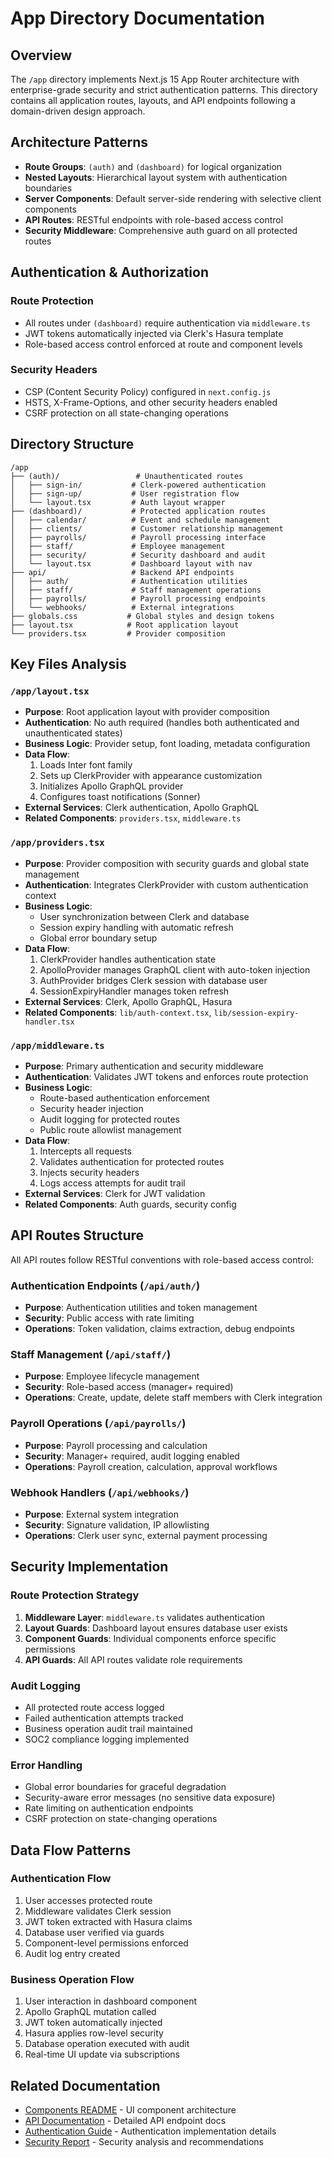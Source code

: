 # App Directory Documentation

## Overview

The `/app` directory implements Next.js 15 App Router architecture with enterprise-grade security and strict authentication patterns. This directory contains all application routes, layouts, and API endpoints following a domain-driven design approach.

## Architecture Patterns

- **Route Groups**: `(auth)` and `(dashboard)` for logical organization
- **Nested Layouts**: Hierarchical layout system with authentication boundaries
- **Server Components**: Default server-side rendering with selective client components
- **API Routes**: RESTful endpoints with role-based access control
- **Security Middleware**: Comprehensive auth guard on all protected routes

## Authentication & Authorization

### Route Protection

- All routes under `(dashboard)` require authentication via `middleware.ts`
- JWT tokens automatically injected via Clerk's Hasura template
- Role-based access control enforced at route and component levels

### Security Headers

- CSP (Content Security Policy) configured in `next.config.js`
- HSTS, X-Frame-Options, and other security headers enabled
- CSRF protection on all state-changing operations

## Directory Structure

```
/app
├── (auth)/                 # Unauthenticated routes
│   ├── sign-in/           # Clerk-powered authentication
│   ├── sign-up/           # User registration flow
│   └── layout.tsx         # Auth layout wrapper
├── (dashboard)/           # Protected application routes
│   ├── calendar/          # Event and schedule management
│   ├── clients/           # Customer relationship management
│   ├── payrolls/          # Payroll processing interface
│   ├── staff/             # Employee management
│   ├── security/          # Security dashboard and audit
│   └── layout.tsx         # Dashboard layout with nav
├── api/                   # Backend API endpoints
│   ├── auth/              # Authentication utilities
│   ├── staff/             # Staff management operations
│   ├── payrolls/          # Payroll processing endpoints
│   └── webhooks/          # External integrations
├── globals.css           # Global styles and design tokens
├── layout.tsx            # Root application layout
└── providers.tsx         # Provider composition
```

## Key Files Analysis

### `/app/layout.tsx`

- **Purpose**: Root application layout with provider composition
- **Authentication**: No auth required (handles both authenticated and unauthenticated states)
- **Business Logic**: Provider setup, font loading, metadata configuration
- **Data Flow**:
  1. Loads Inter font family
  2. Sets up ClerkProvider with appearance customization
  3. Initializes Apollo GraphQL provider
  4. Configures toast notifications (Sonner)
- **External Services**: Clerk authentication, Apollo GraphQL
- **Related Components**: `providers.tsx`, `middleware.ts`

### `/app/providers.tsx`

- **Purpose**: Provider composition with security guards and global state management
- **Authentication**: Integrates ClerkProvider with custom authentication context
- **Business Logic**:
  - User synchronization between Clerk and database
  - Session expiry handling with automatic refresh
  - Global error boundary setup
- **Data Flow**:
  1. ClerkProvider handles authentication state
  2. ApolloProvider manages GraphQL client with auto-token injection
  3. AuthProvider bridges Clerk session with database user
  4. SessionExpiryHandler manages token refresh
- **External Services**: Clerk, Apollo GraphQL, Hasura
- **Related Components**: `lib/auth-context.tsx`, `lib/session-expiry-handler.tsx`

### `/app/middleware.ts`

- **Purpose**: Primary authentication and security middleware
- **Authentication**: Validates JWT tokens and enforces route protection
- **Business Logic**:
  - Route-based authentication enforcement
  - Security header injection
  - Audit logging for protected routes
  - Public route allowlist management
- **Data Flow**:
  1. Intercepts all requests
  2. Validates authentication for protected routes
  3. Injects security headers
  4. Logs access attempts for audit trail
- **External Services**: Clerk for JWT validation
- **Related Components**: Auth guards, security config

## API Routes Structure

All API routes follow RESTful conventions with role-based access control:

### Authentication Endpoints (`/api/auth/`)

- **Purpose**: Authentication utilities and token management
- **Security**: Public access with rate limiting
- **Operations**: Token validation, claims extraction, debug endpoints

### Staff Management (`/api/staff/`)

- **Purpose**: Employee lifecycle management
- **Security**: Role-based access (manager+ required)
- **Operations**: Create, update, delete staff members with Clerk integration

### Payroll Operations (`/api/payrolls/`)

- **Purpose**: Payroll processing and calculation
- **Security**: Manager+ required, audit logging enabled
- **Operations**: Payroll creation, calculation, approval workflows

### Webhook Handlers (`/api/webhooks/`)

- **Purpose**: External system integration
- **Security**: Signature validation, IP allowlisting
- **Operations**: Clerk user sync, external payment processing

## Security Implementation

### Route Protection Strategy

1. **Middleware Layer**: `middleware.ts` validates authentication
2. **Layout Guards**: Dashboard layout ensures database user exists
3. **Component Guards**: Individual components enforce specific permissions
4. **API Guards**: All API routes validate role requirements

### Audit Logging

- All protected route access logged
- Failed authentication attempts tracked
- Business operation audit trail maintained
- SOC2 compliance logging implemented

### Error Handling

- Global error boundaries for graceful degradation
- Security-aware error messages (no sensitive data exposure)
- Rate limiting on authentication endpoints
- CSRF protection on state-changing operations

## Data Flow Patterns

### Authentication Flow

1. User accesses protected route
2. Middleware validates Clerk session
3. JWT token extracted with Hasura claims
4. Database user verified via guards
5. Component-level permissions enforced
6. Audit log entry created

### Business Operation Flow

1. User interaction in dashboard component
2. Apollo GraphQL mutation called
3. JWT token automatically injected
4. Hasura applies row-level security
5. Database operation executed with audit
6. Real-time UI update via subscriptions

## Related Documentation

- [Components README](../components/README.md) - UI component architecture
- [API Documentation](../pages/api/README.md) - Detailed API endpoint docs
- [Authentication Guide](../lib/README.md) - Authentication implementation details
- [Security Report](../SECURITY_IMPROVEMENT_REPORT.md) - Security analysis and recommendations
